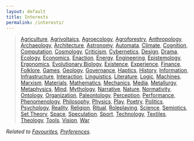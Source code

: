 ```yaml
---
layout: default
title: Interests
permalink: /interests/
---
```


> [Agriculture](https://en.wikipedia.org/wiki/Agriculture),
[Agrivoltaics](https://en.wikipedia.org/wiki/Agrivoltaics),
[Agroecology](https://en.wikipedia.org/wiki/Agroecology),
[Agroforestry](https://en.wikipedia.org/wiki/Agroforestry),
[Anthropology](https://en.wikipedia.org/wiki/Anthropology),
[Archaeology](https://en.wikipedia.org/wiki/Archaeology),
[Architecture](https://en.wikipedia.org/wiki/Architecture),
[Astronomy](https://en.wikipedia.org/wiki/Astronomy),
[Automata](https://en.wikipedia.org/wiki/Automata_theory),
[Climate](https://en.wikipedia.org/wiki/Climate),
[Cognition](https://en.wikipedia.org/wiki/Cognition),
[Computation](https://en.wikipedia.org/wiki/Computation),
[Cosmology](https://en.wikipedia.org/wiki/Cosmology),
[Criticism](https://en.wikipedia.org/wiki/Literary_criticism),
[Cybernetics](https://en.wikipedia.org/wiki/Cybernetics),
[Design](https://en.wikipedia.org/wiki/Design),
[Drama](https://en.wikipedia.org/wiki/Drama),
[Ecology](https://en.wikipedia.org/wiki/Ecology),
[Economics](https://en.wikipedia.org/wiki/Economics),
[Enaction](https://en.wikipedia.org/wiki/Enactivism),
[Energy](https://en.wikipedia.org/wiki/Energy_development),
[Engineering](https://en.wikipedia.org/wiki/Engineering),
[Epistemology](https://en.wikipedia.org/wiki/Epistemology),
[Ergonomics](https://en.wikipedia.org/wiki/Ergonomics),
[Evolutionary Biology](https://en.wikipedia.org/wiki/Evolutionary_biology),
[Existence](https://en.wikipedia.org/wiki/Existence),
[Experience](https://en.wikipedia.org/wiki/Experience),
[Finance](https://en.wikipedia.org/wiki/Finance),
[Folklore](https://en.wikipedia.org/wiki/Folklore),
[Games](https://en.wikipedia.org/wiki/Game),
[Geology](https://en.wikipedia.org/wiki/Geology),
[Governance](https://en.wikipedia.org/wiki/Governance),
[Haptics](https://en.wikipedia.org/wiki/Haptic_perception),
[History](https://en.wikipedia.org/wiki/History),
[Information](https://en.wikipedia.org/wiki/Information),
[Infrastructure](https://en.wikipedia.org/wiki/Infrastructure),
[Interaction](https://en.wikipedia.org/wiki/Human%E2%80%93computer_interaction),
[Linguistics](https://en.wikipedia.org/wiki/Linguistics),
[Literature](https://en.wikipedia.org/wiki/Literature),
[Logic](https://en.wikipedia.org/wiki/Logic),
[Machines](https://en.wikipedia.org/wiki/Machine),
[Marxism](https://en.wikipedia.org/wiki/Organization),
[Materials](https://en.wikipedia.org/wiki/Materials_science),
[Mathematics](https://en.wikipedia.org/wiki/Mathematics),
[Mechanics](https://en.wikipedia.org/wiki/Mechanics),
[Media](https://en.wikipedia.org/wiki/New_media),
[Metallurgy](https://en.wikipedia.org/wiki/Metallurgy),
[Metaphysics](https://en.wikipedia.org/wiki/Metaphysics),
[Mind](https://en.wikipedia.org/wiki/Mind),
[Mythology](https://en.wikipedia.org/wiki/Myth),
[Narrative](https://en.wikipedia.org/wiki/Narratology),
[Nature](https://en.wikipedia.org/wiki/Nature),
[Normativity](https://en.wikipedia.org/wiki/Normativity),
[Ontology](https://en.wikipedia.org/wiki/Ontology),
[Organization](https://en.wikipedia.org/wiki/Organization),
[Paleontology](https://en.wikipedia.org/wiki/Paleontology),
[Perception](https://en.wikipedia.org/wiki/Perception),
[Performance](https://en.wikipedia.org/wiki/Performance),
[Phenomenology](https://en.wikipedia.org/wiki/Phenomenology_(philosophy)),
[Philosophy](https://en.wikipedia.org/wiki/Philosophy),
[Physics](https://en.wikipedia.org/wiki/Physics),
[Play](https://en.wikipedia.org/wiki/Play_(activity)),
[Poetry](https://en.wikipedia.org/wiki/Poetry),
[Politics](https://en.wikipedia.org/wiki/Politics),
[Psychology](https://en.wikipedia.org/wiki/Psychology),
[Reality](https://en.wikipedia.org/wiki/Reality),
[Religion](https://en.wikipedia.org/wiki/Religion),
[Ritual](https://en.wikipedia.org/wiki/Ritual),
[Roleplaying](https://en.wikipedia.org/wiki/Role-playing),
[Science](https://en.wikipedia.org/wiki/Science),
[Semiotics](https://en.wikipedia.org/wiki/Semiotics),
[Set Theory](https://en.wikipedia.org/wiki/Set_theory),
[Space](https://en.wikipedia.org/wiki/Outer_space),
[Speculation](https://en.wikipedia.org/wiki/Speculative_realism),
[Sport](https://en.wikipedia.org/wiki/Sport),
[Technology](https://en.wikipedia.org/wiki/Technology),
[Textiles](https://en.wikipedia.org/wiki/Textile),
[Theology](https://en.wikipedia.org/wiki/Theology),
[Tools](https://en.wikipedia.org/wiki/Tool),
[Vision](https://en.wikipedia.org/wiki/Visual_perception),
[War](https://en.wikipedia.org/wiki/War)


*Related to [Favourites](/favourites/), [Preferences](/preferences/).*
